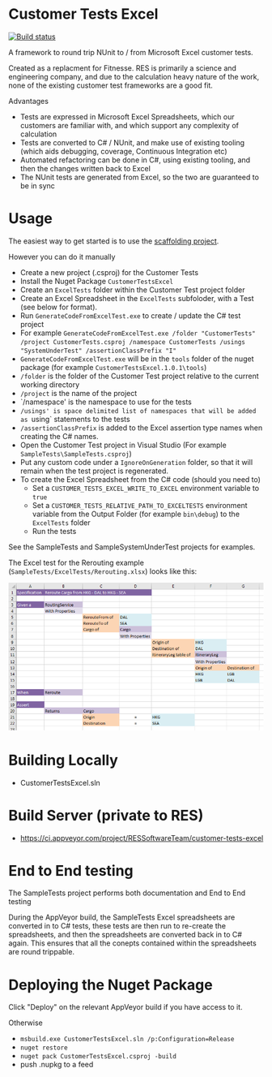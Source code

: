 # Customer Tests Excel 

[![Build status](https://ci.appveyor.com/api/projects/status/wv0th0n4xknitplp?svg=true)](https://ci.appveyor.com/project/RESSoftwareTeam/customer-tests-excel)

A framework to round trip NUnit to / from Microsoft Excel customer tests.

Created as a replacment for Fitnesse. RES is primarily a science and engineering company, and due to the calculation heavy nature of the work, none of the existing customer test frameworks are a good fit.

Advantages
- Tests are expressed in Microsoft Excel Spreadsheets, which our customers are familiar with, and which support any complexity of calculation
- Tests are converted to C# / NUnit, and make use of existing tooling (which aids debugging, coverage, Continuous Integration etc)
- Automated refactoring can be done in C#, using existing tooling, and then the changes written back to Excel
- The NUnit tests are generated from Excel, so the two are guaranteed to be in sync

# Usage

The easiest way to get started is to use the [scaffolding project](https://github.com/resgroup/customer-tests-excel-scaffolding).

However you can do it manually

- Create a new project (.csproj) for the Customer Tests
- Install the Nuget Package `CustomerTestsExcel`
- Create an `ExcelTests` folder within the Customer Test project folder
- Create an Excel Spreadsheet in the `ExcelTests` subfoloder, with a Test (see below for format).
- Run `GenerateCodeFromExcelTest.exe` to create / update the C# test project
 - For example `GenerateCodeFromExcelTest.exe /folder "CustomerTests" /project CustomerTests.csproj /namespace CustomerTests /usings "SystemUnderTest" /assertionClassPrefix "I"`
 - `GenerateCodeFromExcelTest.exe` will be in the `tools` folder of the nuget package (for example `CustomerTestsExcel.1.0.1\tools`)
 - `/folder` is the folder of the Customer Test project relative to the current working directory
 - `/project` is the name of the project
 - `/namespace' is the namespace to use for the tests
 - `/usings' is space delimited list of namespaces that will be added as `using` statements to the tests
 - `/assertionClassPrefix` is added to the Excel assertion type names when creating the C# names.
- Open the Customer Test project in Visual Studio (For example `SampleTests\SampleTests.csproj`)
 - Put any custom code under a `IgnoreOnGeneration` folder, so that it will remain when the test project is regenerated.
- To create the Excel Spreadsheet from the C# code (should you need to)
  - Set a `CUSTOMER_TESTS_EXCEL_WRITE_TO_EXCEL` environment variable to `true`
  - Set a `CUSTOMER_TESTS_RELATIVE_PATH_TO_EXCELTESTS` environment variable from the Output Folder (for example `bin\debug`) to the `ExcelTests` folder
  - Run the tests
  
See the SampleTests and SampleSystemUnderTest projects for examples.

The Excel test for the Rerouting example (`SampleTests/ExcelTests/Rerouting.xlsx`) looks like this:

![Example Excel Test](example-excel-test.png "Example Excel Test")

# Building Locally

- CustomerTestsExcel.sln

# Build Server (private to RES)

- https://ci.appveyor.com/project/RESSoftwareTeam/customer-tests-excel

# End to End testing

The SampleTests project performs both documentation and End to End testing

During the AppVeyor build, the SampleTests Excel spreadsheets are converted in to C# tests, these tests are then run to re-create the spreadsheets, and then the spreadsheets are converted back in to C# again. This ensures that all the conepts contained within the spreadsheets are round trippable.

# Deploying the Nuget Package

Click "Deploy" on the relevant AppVeyor build if you have access to it.

Otherwise
- `msbuild.exe CustomerTestsExcel.sln /p:Configuration=Release`
- `nuget restore`
- `nuget pack CustomerTestsExcel.csproj -build`
- push .nupkg to a feed



